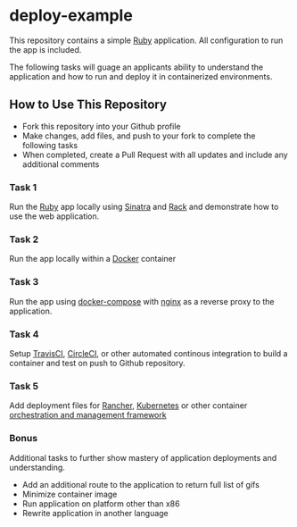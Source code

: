 # deploy-example

This repository contains a simple [Ruby](https://www.ruby-lang.org) application. All configuration to run the app is included.

The following tasks will guage an applicants ability to understand the application and how to run and deploy it in containerized environments.

## How to Use This Repository

- Fork this repository into your Github profile
- Make changes, add files, and push to your fork to complete the following tasks
- When completed, create a Pull Request with all updates and include any additional comments

### Task 1

Run the [Ruby](https://www.ruby-lang.org) app locally using [Sinatra](http://www.sinatrarb.com) and [Rack](http://rack.github.io) and demonstrate how to use the web application.

### Task 2

Run the app locally within a [Docker](https://docs.docker.com/engine/) container

### Task 3

Run the app using [docker-compose](https://docs.docker.com/compose/) with [nginx](https://docs.docker.com/compose/) as a reverse proxy to the application.

### Task 4

Setup [TravisCI](https://travis-ci.org), [CircleCI](https://circleci.com), or other automated continous integration to build a container and test on push to Github repository.

### Task 5

Add deployment files for [Rancher](http://rancher.com), [Kubernetes](https://kubernetes.io) or other container [orchestration and management framework](https://github.com/cncf/landscape)

### Bonus

Additional tasks to further show mastery of application deployments and understanding.

- Add an additional route to the application to return full list of gifs
- Minimize container image
- Run application on platform other than x86
- Rewrite application in another language
